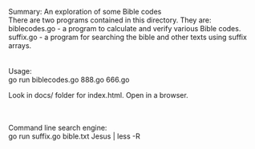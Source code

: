Summary: An exploration of some Bible codes<br>
There are two programs contained in this directory.  They are:<br>
biblecodes.go - a program to calculate and verify various Bible codes.<br>
suffix.go  - a program for searching the bible and other texts using suffix arrays.<br>
<br>
<br>
Usage:<br>
go run biblecodes.go 888.go 666.go <br> 

Look in docs/ folder for index.html.  Open in a browser.<br>

<br>
<br>
Command line search engine:<br>
	go run suffix.go bible.txt Jesus | less -R <br>
<br>
<br>
<br>
